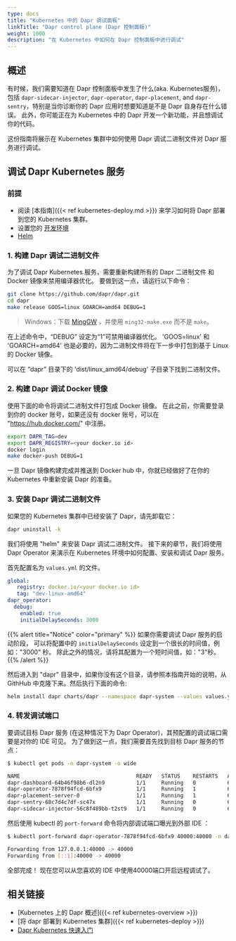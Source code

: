 ```yaml
---
type: docs
title: "Kubernetes 中的 Dapr 调试面板"
linkTitle: "Dapr control plane (Dapr 控制面板)"
weight: 1000
description: "在 Kubernetes 中如何在 Dapr 控制面板中进行调试"
---
```


## 概述

有时候，我们需要知道在 Dapr 控制面板中发生了什么(aka. Kubernetes服务)，包括 `dapr-sidecar-injector`, `dapr-operator`, `dapr-placement`, and `dapr-sentry`，特别是当你诊断你的 Dapr 应用时想要知道是不是 Dapr 自身存在什么错误。 此外，你可能正在为 Kubernetes 中的 Dapr 开发一个新功能，并且想调试你的代码。

这份指南将展示在 Kubernetes 集群中如何使用 Dapr 调试二进制文件对 Dapr 服务进行调试。

## 调试 Dapr Kubernetes 服务

### 前提

- 阅读 [本指南]({{< ref kubernetes-deploy.md >}}) 来学习如何将 Dapr 部署到您的 Kubernetes 集群。
- 设置您的 [开发环境](https://github.com/dapr/dapr/blob/master/docs/development/developing-dapr.md)
-  [Helm](https://github.com/helm/helm/releases)

### 1. 构建 Dapr 调试二进制文件

为了调试 Dapr Kubernetes 服务，需要重新构建所有的 Dapr 二进制文件 和 Docker 镜像来禁用编译器优化。 要做到这一点，请运行以下命令：

```bash
git clone https://github.com/dapr/dapr.git
cd dapr
make release GOOS=linux GOARCH=amd64 DEBUG=1
```
> Windows：下载 [MingGW](https://sourceforge.net/projects/mingw/files/MinGW/Extension/make/mingw32-make-3.80-3/) ，并使用 `ming32-make.exe` 而不是 `make`。

在上述命令中，“DEBUG” 设定为“1”可禁用编译器优化。 'GOOS=linux' 和 'GOARCH=amd64' 也是必要的，因为二进制文件将在下一步中打包到基于 Linux 的 Docker 镜像。

可以在 “dapr” 目录下的 'dist/linux_amd64/debug' 子目录下找到二进制文件。

### 2. 构建 Dapr 调试 Docker 镜像

使用下面的命令将调试二进制文件打包成 Docker 镜像。 在此之前，你需要登录到你的 docker 账号，如果还没有 docker 账号，可以在 "https://hub.docker.com/" 中注册。

```bash
export DAPR_TAG=dev
export DAPR_REGISTRY=<your docker.io id>
docker login
make docker-push DEBUG=1
```

一旦 Dapr 镜像构建完成并推送到 Docker hub 中，你就已经做好了在你的 Kubernetes 中重新安装 Dapr 的准备。

### 3. 安装 Dapr 调试二进制文件

如果您的 Kubernetes 集群中已经安装了 Dapr，请先卸载它：

```bash
dapr uninstall -k
```

我们将使用 "helm" 来安装 Dapr 调试二进制文件。 接下来的章节，我们将使用 Dapr Operator 来演示在 Kubernetes 环境中如何配置、安装和调试 Dapr 服务。

首先配置名为 `values.yml` 的文件。

```yaml
global:
   registry: docker.io/<your docker.io id>
   tag: "dev-linux-amd64"
dapr_operator:
  debug:
    enabled: true
    initialDelaySeconds: 3000
```

{{% alert title="Notice" color="primary" %}}
如果你需要调试 Dapr 服务的启动阶段， 可以将配置中的 `initialDelaySeconds` 设定到一个很长的时间值，例如："3000" 秒。 除此之外的情况，请将其配置为一个短时间值，如："3"秒。
{{% /alert %}}

然后进入到 "dapr" 目录中，如果你没有这个目录，请参照本指南开始的说明，从 GithHub 中克隆下来。然后执行下面的命令:

```bash
helm install dapr charts/dapr --namespace dapr-system --values values.yml --wait
```

### 4. 转发调试端口

要调试目标 Dapr 服务 (在这种情况下为 Dapr Operator)，其预配置的调试端口需要是对你的 IDE 可见。 为了做到这一点，我们需要首先找到目标 Dapr 服务的节点：

```bash
$ kubectl get pods -n dapr-system -o wide

NAME                                     READY   STATUS    RESTARTS   AGE   IP            NODE       NOMINATED NODE   READINESS GATES
dapr-dashboard-64b46f98b6-dl2n9          1/1     Running   0          61s   172.17.0.9    minikube   <none>           <none>
dapr-operator-7878f94fcd-6bfx9           1/1     Running   1          61s   172.17.0.7    minikube   <none>           <none>
dapr-placement-server-0                  1/1     Running   1          61s   172.17.0.8    minikube   <none>           <none>
dapr-sentry-68c7d4c7df-sc47x             1/1     Running   0          61s   172.17.0.6    minikube   <none>           <none>
dapr-sidecar-injector-56c8f489bb-t2st9   1/1     Running   0          61s   172.17.0.10   minikube   <none>           <none>
```

然后使用 kubectl 的 `port-forward` 命令将内部调试端口曝光到外部 IDE ：

```bash
$ kubectl port-forward dapr-operator-7878f94fcd-6bfx9 40000:40000 -n dapr-system

Forwarding from 127.0.0.1:40000 -> 40000
Forwarding from [::1]:40000 -> 40000
```

全部完成！ 现在您可以从您喜欢的 IDE 中使用40000端口开启远程调试了。

## 相关链接

- [Kubernetes 上的 Dapr 概述]({{< ref kubernetes-overview >}})
- [将 dapr 部署到 Kubernetes 集群]({{< ref kubernetes-deploy >}})
- [Dapr Kubernetes 快速入门](https://github.com/dapr/quickstarts/tree/master/tutorials/hello-kubernetes)
